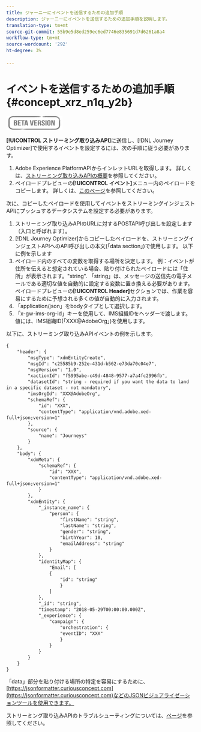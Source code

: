 ```yaml
---
title: ジャーニーにイベントを送信するための追加手順
description: ジャーニーにイベントを送信するための追加手順を説明します。
translation-type: tm+mt
source-git-commit: 55b9e5d8ed259ec6ed7746e835691d7d6261a8a4
workflow-type: tm+mt
source-wordcount: '292'
ht-degree: 3%

---
```


# イベントを送信するための追加手順 {#concept_xrz_n1q_y2b}

![](../assets/do-not-localize/badge.png)

**[!UICONTROL ストリーミング取り込みAPI]**&#x200B;に送信し、[!DNL Journey Optimizer]で使用するイベントを設定するには、次の手順に従う必要があります。

1. Adobe Experience PlatformAPIからインレットURLを取得します。 詳しくは、[ストリーミング取り込みAPIの概要](https://experienceleague.adobe.com/docs/experience-platform/ingestion/streaming/overview.html)を参照してください。
1. ペイロードプレビューの&#x200B;**[!UICONTROL イベント]**&#x200B;メニュー内のペイロードをコピーします。 詳しくは、[このページ](../event/about-creating.md#define-the-payload-fields)を参照してください。

次に、コピーしたペイロードを使用してイベントをストリーミングインジェストAPIにプッシュするデータシステムを設定する必要があります。

1. ストリーミング取り込みAPIのURLに対するPOSTAPI呼び出しを設定します（入口と呼ばれます）。
1. [!DNL Journey Optimizer]からコピーしたペイロードを、ストリーミングインジェストAPIへのAPI呼び出しの本文(「data section」)で使用します。 以下に例を示します
1. ペイロード内のすべての変数を取得する場所を決定します。 例：イベントが住所を伝えると想定されている場合、貼り付けられたペイロードには「住所」が表示されます。&quot;string&quot;. 「string」は、メッセージの送信先の電子メールである適切な値を自動的に設定する変数に置き換える必要があります。 ペイロードプレビューの&#x200B;**[!UICONTROL Header]**&#x200B;セクションでは、作業を容易にするために予想される多くの値が自動的に入力されます。
1. 「application/json」をbodyタイプとして選択します。
1. 「x-gw-ims-org-id」キーを使用して、IMS組織IDをヘッダーで渡します。 値には、IMS組織ID(「XXX@AdobeOrg」)を使用します。

以下に、ストリーミング取り込みAPIイベントの例を示します。

```
{
    "header": {
        "msgType": "xdmEntityCreate",
        "msgId": "c25585b9-252e-431d-b562-e73da70c04e7",
        "msgVersion": "1.0",
        "xactionId": "f5995abe-c49d-4848-9577-a7a4fc2996fb",
        "datasetId": "string - required if you want the data to land in a specific dataset - not mandatory",
        "imsOrgId": "XXX@AdobeOrg",
        "schemaRef": {
            "id": "XXX",
            "contentType": "application/vnd.adobe.xed-full+json;version=1"
        },
        "source": {
            "name": "Journeys"
        }
    },
    "body": {
        "xdmMeta": {
            "schemaRef": {
                "id": "XXX",
                "contentType": "application/vnd.adobe.xed-full+json;version=1"
            }
        },
        "xdmEntity": {
            "_instance_name": {
                "person": {
                    "firstName": "string",
                    "lastName": "string",
                    "gender": "string",
                    "birthYear": 10,
                    "emailAddress": "string"
                }
            },
            "identityMap": {
                "Email": [
                {
                    "id": "string"
                    }
                ]
            },
            "_id": "string",
            "timestamp": "2018-05-29T00:00:00.000Z",
            "_experience": {
                "campaign": {
                    "orchestration": {
                    "eventID": "XXX"
                    }
                }
            }
        }
    }
}
```

「data」部分を貼り付ける場所の特定を容易にするために、[https://jsonformatter.curiousconcept.com](https://jsonformatter.curiousconcept.com)などのJSONビジュアライゼーションツールを使用できます。

ストリーミング取り込みAPIのトラブルシューティングについては、[ページ](https://experienceleague.adobe.com/docs/experience-platform/ingestion/streaming/troubleshooting.html)を参照してください。
